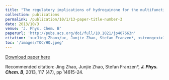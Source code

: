 ```yaml
---
title: "The regulatory implications of hydroquinone for the multifunctional enzyme dehaloperoxidase-hemoglobin from Amphitrite ornata."
collection: publications
permalink: /publication/10/1/13-paper-title-number-3
date: 2013/10/3
venue: 'J. Phys. Chem. B'
paperurl: 'http://pubs.acs.org/doi/full/10.1021/jp407663n'
citation: '<u>Jing Zhao</u>, Junjie Zhao, Stefan Franzen*, <strong><i>J. Phys. Chem. B</i></strong>, 2013, 117 (47), pp 14615-24.'
toc: '/images/TOC/HQ.jpeg'
---
```


<a href='http://pubs.acs.org/doi/full/10.1021/jp407663n'>Download paper here</a>

Recommended citation: Jing Zhao, Junjie Zhao, Stefan Franzen*, <strong><i>J. Phys. Chem. B</i></strong>, 2013, 117 (47), pp 14615-24.